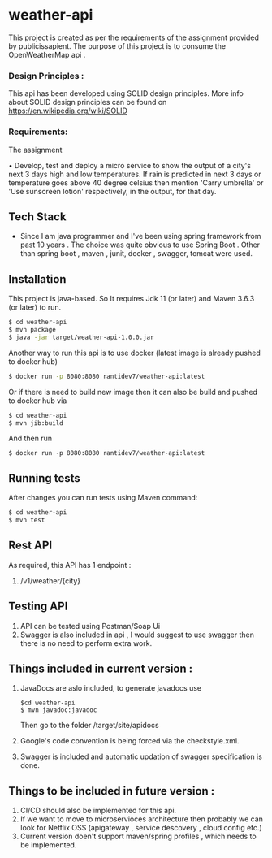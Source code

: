# weather-api

This project is created as per the requirements of the assignment provided by publicissapient.
The purpose of this project is to consume the OpenWeatherMap api .

### Design Principles :
This api has been developed using SOLID design principles. More info about SOLID 
design principles can be found on https://en.wikipedia.org/wiki/SOLID

### Requirements:
	
The assignment

• Develop, test and deploy a micro service to show the output of a city's next 3 days high and low temperatures.
  If rain is predicted in next 3 days or temperature goes above 40 degree celsius then mention 'Carry umbrella' or
  'Use sunscreen lotion' respectively, in the output, for that day. 
	


## Tech Stack

* Since I am java programmer and I've been using spring framework from past 10 years .
 The choice was quite obvious to use Spring Boot .
 Other than spring boot , maven , junit, docker , swagger, tomcat were used. 

## Installation

This project is java-based. So It requires Jdk 11 (or later) and Maven 3.6.3 (or later)  to run.

```sh
$ cd weather-api
$ mvn package
$ java -jar target/weather-api-1.0.0.jar 
```
Another way to run this api is to use docker (latest image is already pushed to docker hub)

```sh
$ docker run -p 8080:8080 rantidev7/weather-api:latest

```
Or if there is need to build new image then it can also be build and pushed to 
docker hub via 

```sh
$ cd weather-api
$ mvn jib:build
```
And then run 
```
$ docker run -p 8080:8080 rantidev7/weather-api:latest
```


## Running tests
After changes you can run tests using Maven command:
```sh
$ cd weather-api
$ mvn test
```

## Rest API

 As required, this API has 1 endpoint :
  1. /v1/weather/{city}


## Testing API
1. API can be tested using Postman/Soap Ui
2. Swagger is also included in api , I would suggest to use swagger then there is no need to perform extra work.

## Things included in current version :
1. JavaDocs are aslo included, to generate javadocs use 
	```
	$cd weather-api
	$ mvn javadoc:javadoc
	```
	Then go to the folder /target/site/apidocs

2. Google's code convention is being forced via the checkstyle.xml.
3. Swagger is included and automatic updation of swagger specification is done.

## Things to be included in future version :
1. CI/CD should also be implemented for this api.
2. If we want to move to microservioces architecture then probably we can look for Netflix OSS
    (apigateway , service descovery , cloud config etc.)
3. Current version doen't support maven/spring profiles , which needs to be implemented.
